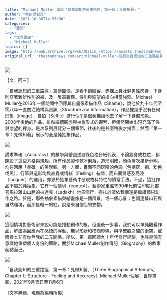 ```yaml
---
title: "Michael Muller 個展「自我認知的三重路徑．第一章：見微知著」"
author: "時刻導賞員"
date: "2021-10-06T14:57:00"
categories:
  - "藝術"
tags:
  - "世界畫廊"
  - "Michael Muller"
topics: []
image: "http://web.archive.org/web/2021im_/https://assets.thestandnews.com/media/photos/%E4%B8%96%E7%95%8C%E7%95%AB%E5%BB%8A1.jpeg"
original_url: "thestandnews.com/art/michael-muller-個展自我認知的三重路徑第一章見微知著"
---
```

![](http://web.archive.org/web/2021im_/https://assets.thestandnews.com/media/photos/%E4%B8%96%E7%95%8C%E7%95%AB%E5%BB%8A1.jpeg)

【文：阿三】

「自我認知的三重路徑」宣傳圖像，是看不到臉容、赤裸上身壯健男性肉身，下身則穿著難辨性別的褲，及一隻高跟鞋。性別與慾望的指向相當強烈。Michael Muller在2016年一個訪問中回應其自畫像素描作品《Shame》，說他於九十年代至零八年一直關注結構與資訊（Structure and Information），作品裡幾乎沒有任何形象（image），自拍（Selfie）盛行似乎是個契機讓他去了解一下身體形象。2008年後他的作品，雖然繼續觀念與抽象形式的探索，但偶然開始出現充滿了性與慾望的裸身。是次系列展覽分三個章節，往後的是甚麼稍後才揭盎；然而「第一章：見微知著」展示的全是純抽象作品。

![](http://web.archive.org/web/2021im_/https://assets.thestandnews.com/media/photos/%E4%B8%96%E7%95%8C%E7%95%AB%E5%BB%8A3.jpeg)

講求準確（Accuracy）的數學與繪圖透過綠色格仔紙代表，不論牆身或柱位，都陳設了這些方格與規矩。所有作品製作乾淨俐落，造形明確，顏色層次果斷分明，均在回應「準確」的美學觀。另一方面，畫面不同灰階的色調（包括灰、褐、粉色或黑），行筆與造形均與直覺或情緒（Feeling）有關；而布面質感及亮漆（lacquer）的運用，亦源於抽象藝術中呈現物料特性的慣常手法。不過，這批作品不屬於純抽象，它有一個情境（context）。藝術家重溫1990年代前往印度北部喜馬拉雅山山脈的拉達克（Ladakh）地區修行，掙扎於皈依我佛還是繼續藝術創作之路。於是，那些抽象素描與繪畫像是一個風景，或一個心景；色調連繫山石與自然環境，而那隻唯一的紅，說是來自僧侶的衣物。

![](http://web.archive.org/web/2021im_/https://assets.thestandnews.com/media/photos/monde.jpeg)

這個情境對藝術家來說可能是推動創作的根。但退後一步看，我們可以單純觀看作品，解讀為回應內在感悟的浮動、無以形狀和模糊界線，與準確觀之間的衝突，或兩者本非有你無我的二元關係。所以，第一章回顧九十年代修行經驗，也許是個有意識地重塑個人身份的策略，關於Michael Muller創作傳記（Biography）的敘事起點而已。

![](http://web.archive.org/web/2021im_/https://assets.thestandnews.com/media/photos/%E4%B8%96%E7%95%8C%E7%95%AB%E5%BB%8A2.jpeg)

「自我認知的三重路徑．第一章：見微知著」（Three Biographical Attempts, Chapter I.: Structure – Feeling and Accuracy）Michael Muller個展，世界畫廊，2021年9月15日至11月6日

（文本無題，現題為編輯所擬）
